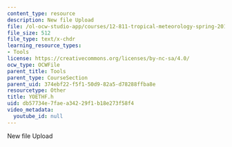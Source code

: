 ```yaml
---
content_type: resource
description: New file Upload
file: /ol-ocw-studio-app/courses/12-811-tropical-meteorology-spring-2011/db57734e7faea34229f1b18e273f58f4_YOETHF.h
file_size: 512
file_type: text/x-chdr
learning_resource_types:
- Tools
license: https://creativecommons.org/licenses/by-nc-sa/4.0/
ocw_type: OCWFile
parent_title: Tools
parent_type: CourseSection
parent_uid: 374ebf22-f5f1-50d9-82a5-d78288ffba8e
resourcetype: Other
title: YOETHF.h
uid: db57734e-7fae-a342-29f1-b18e273f58f4
video_metadata:
  youtube_id: null
---
```

New file Upload